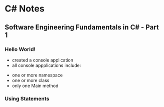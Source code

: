 # C# Notes

## Software Engineering Fundamentals in C# - Part 1
### Hello World!
- created  a console application
- all console appplications include:
* one or more namespace
* one or more class
* only one Main method

### Using Statements
